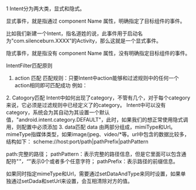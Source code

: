 1 Intent分为两大类，显式和隐式。

显式事件，就是指通过 component Name 属性，明确指定了目标组件的事件。

比如我们新建一个Intent，指名道姓的说，此事件用于启动名为"com.silenceburn.XXXX”的Activity，那么这就是一个显式事件。

隐式事件，就是指没有 component Name 属性，没有明确指定目标组件的事件。

IntentFilter匹配原则

1. action 匹配
匹配规则：只要Intent中action能够和过滤规则中的任何一个action相同即可匹配成功
例如：
<activity android:name=".intentfilter.IntentActionActivity">
            <intent-filter>
                <action android:name="com.android.action.a"></action>
                <action android:name="com.android.action.b"></action>
                <category android:name="android.intent.category.DEFAULT"></category>
            </intent-filter>
        </activity>
2. Catogory匹配
Intent中如何出现了category，不管有几个，对于每个category来说，它必须是过滤规则中已经定义了的category。
Intent中可以没有category，系统会为其自动为其设置一个默认值，"android.intent.category.DEFAULT"，此时，如果我们的想正常使用隐式调用，则配置中必须添加
<category android:name="android.intent.category.DEFAULT"></category>
3. data匹配
data 由两部分组成，mimiType和Url。mimeType指媒体类型，如果image/jpeg、video/*等。url中包含的数据比较多，结构如下：
scheme://host:port/path|pathPrefix|pathPattern

path:完整的路径； 
pathPattern：表示完整的路径信息，但是它里面可以包含通配符"*"，“*”表示0个或者多个任意字符； 
pathPrefix：表示路径的前缀信息。

如果同时指定mimeType和Url，需要通过setDataAndType来同时设置，如果单独通过setDada和setUrl来设置，会互相清除对方的值。




